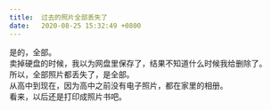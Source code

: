 ```yaml
---
title:  过去的照片全部丢失了
date:   2020-08-25 15:32:49 +0800
---
```


<div>是的，全部。</div><div>卖掉硬盘的时候，我以为网盘里保存了，结果不知道什么时候我给删除了。</div><div>所以，全部照片都丢失了，是全部。</div><div>从高中到现在，因为高中之前没有电子照片，都在家里的相册。</div><div>看来，以后还是打印成照片书吧。</div><!--229-->

